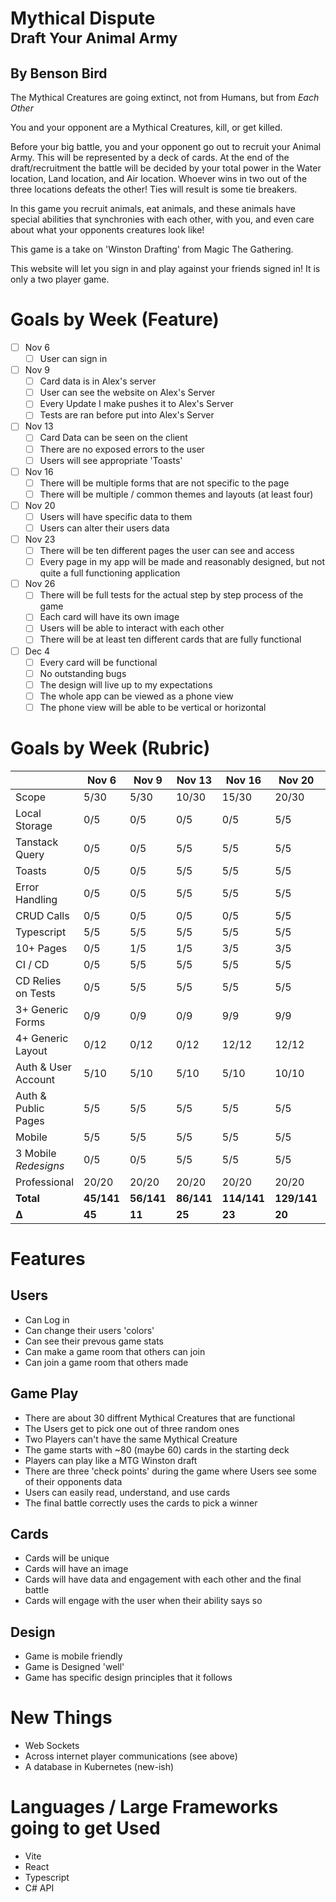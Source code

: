 # Mythical Dispute <br /> <sub>Draft Your Animal Army</sub>

## By Benson Bird

The Mythical Creatures are going extinct, not from Humans, but from _Each Other_

You and your opponent are a Mythical Creatures, kill, or get killed.

Before your big battle, you and your opponent go out to recruit your Animal Army. This will be represented by a deck of cards. At the end of the draft/recruitment the battle will be decided by your total power in the Water location, Land location, and Air location. Whoever wins in two out of the three locations defeats the other! Ties will result is some tie breakers.

In this game you recruit animals, eat animals, and these animals have special abilities that synchronies with each other, with you, and even care about what your opponents creatures look like!

This game is a take on 'Winston Drafting' from Magic The Gathering.

This website will let you sign in and play against your friends signed in!
It is only a two player game.

# Goals by Week (Feature)

- [ ] Nov 6
  - [ ] User can sign in
- [ ] Nov 9
  - [ ] Card data is in Alex's server
  - [ ] User can see the website on Alex's Server
  - [ ] Every Update I make pushes it to Alex's Server
  - [ ] Tests are ran before put into Alex's Server
- [ ] Nov 13
  - [ ] Card Data can be seen on the client
  - [ ] There are no exposed errors to the user
  - [ ] Users will see appropriate 'Toasts'
- [ ] Nov 16
  - [ ] There will be multiple forms that are not specific to the page
  - [ ] There will be multiple / common themes and layouts (at least four)
- [ ] Nov 20
  - [ ] Users will have specific data to them
  - [ ] Users can alter their users data
- [ ] Nov 23
  - [ ] There will be ten different pages the user can see and access
  - [ ] Every page in my app will be made and reasonably designed, but not quite a full functioning application
- [ ] Nov 26
  - [ ] There will be full tests for the actual step by step process of the game
  - [ ] Each card will have its own image
  - [ ] Users will be able to interact with each other
  - [ ] There will be at least ten different cards that are fully functional
- [ ] Dec 4
  - [ ] Every card will be functional
  - [ ] No outstanding bugs
  - [ ] The design will live up to my expectations
  - [ ] The whole app can be viewed as a phone view
  - [ ] The phone view will be able to be vertical or horizontal

# Goals by Week (Rubric)

|                      | Nov 6      | Nov 9      | Nov 13     | Nov 16      | Nov 20      | Nov 23      | Nov 26      | Dec 4       |
| -------------------- | ---------- | ---------- | ---------- | ----------- | ----------- | ----------- | ----------- | ----------- |
| Scope                | 5/30       | 5/30       | 10/30      | 15/30       | 20/30       | 25/30       | 30/30       | 30/30       |
| Local Storage        | 0/5        | 0/5        | 0/5        | 0/5         | 5/5         | 5/5         | 5/5         | 5/5         |
| Tanstack Query       | 0/5        | 0/5        | 5/5        | 5/5         | 5/5         | 5/5         | 5/5         | 5/5         |
| Toasts               | 0/5        | 0/5        | 5/5        | 5/5         | 5/5         | 5/5         | 5/5         | 5/5         |
| Error Handling       | 0/5        | 0/5        | 5/5        | 5/5         | 5/5         | 5/5         | 5/5         | 5/5         |
| CRUD Calls           | 0/5        | 0/5        | 0/5        | 0/5         | 5/5         | 5/5         | 5/5         | 5/5         |
| Typescript           | 5/5        | 5/5        | 5/5        | 5/5         | 5/5         | 5/5         | 5/5         | 5/5         |
| 10+ Pages            | 0/5        | 1/5        | 1/5        | 3/5         | 3/5         | 5/5         | 5/5         | 5/5         |
| CI / CD              | 0/5        | 5/5        | 5/5        | 5/5         | 5/5         | 5/5         | 5/5         | 5/5         |
| CD Relies on Tests   | 0/5        | 5/5        | 5/5        | 5/5         | 5/5         | 5/5         | 5/5         | 5/5         |
| 3+ Generic Forms     | 0/9        | 0/9        | 0/9        | 9/9         | 9/9         | 9/9         | 9/9         | 9/9         |
| 4+ Generic Layout    | 0/12       | 0/12       | 0/12       | 12/12       | 12/12       | 12/12       | 12/12       | 12/12       |
| Auth & User Account  | 5/10       | 5/10       | 5/10       | 5/10        | 10/10       | 10/10       | 10/10       | 10/10       |
| Auth & Public Pages  | 5/5        | 5/5        | 5/5        | 5/5         | 5/5         | 5/5         | 5/5         | 5/5         |
| Mobile               | 5/5        | 5/5        | 5/5        | 5/5         | 5/5         | 5/5         | 5/5         | 5/5         |
| 3 Mobile _Redesigns_ | 0/5        | 0/5        | 5/5        | 5/5         | 5/5         | 5/5         | 5/5         | 5/5         |
| Professional         | 20/20      | 20/20      | 20/20      | 20/20       | 20/20       | 20/20       | 20/20       | 20/20       |
| **Total**            | **45/141** | **56/141** | **86/141** | **114/141** | **129/141** | **136/141** | **141/141** | **141/141** |
| **∆**                | **45**     | **11**     | **25**     | **23**      | **20**      | **7**       | **5**       | **0**       |

# Features

## Users

- Can Log in
- Can change their users 'colors'
- Can see their prevous game stats
- Can make a game room that others can join
- Can join a game room that others made

## Game Play

- There are about 30 diffrent Mythical Creatures that are functional
- The Users get to pick one out of three random ones
- Two Players can't have the same Mythical Creature
- The game starts with ~80 (maybe 60) cards in the starting deck
- Players can play like a MTG Winston draft
- There are three 'check points' during the game where Users see some of their opponents data
- Users can easily read, understand, and use cards
- The final battle correctly uses the cards to pick a winner

## Cards

- Cards will be unique
- Cards will have an image
- Cards will have data and engagement with each other and the final battle
- Cards will engage with the user when their ability says so

## Design

- Game is mobile friendly
- Game is Designed 'well'
- Game has specific design principles that it follows

# New Things

- Web Sockets
- Across internet player communications (see above)
- A database in Kubernetes (new-ish)

# Languages / Large Frameworks going to get Used

- Vite
- React
- Typescript
- C# API
